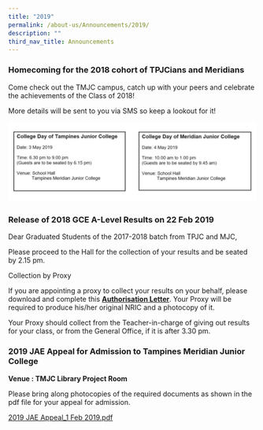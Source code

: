 ```yaml
---
title: "2019"
permalink: /about-us/Announcements/2019/
description: ""
third_nav_title: Announcements
---
```

### Homecoming for the 2018 cohort of TPJCians and Meridians

Come check out the TMJC campus, catch up with your peers and celebrate the achievements of the Class of 2018!

More details will be sent to you via SMS so keep a lookout for it!

![](/images/TPJC%20&%20MJC%20College%20Day.jpeg)

### Release of 2018 GCE A-Level Results on 22 Feb 2019
  
Dear Graduated Students of the 2017-2018 batch from TPJC and MJC,  
  
Please proceed to the Hall for the collection of your results and be seated by 2.15 pm.

Collection by Proxy

If you are appointing a proxy to collect your results on your behalf, please download and complete this **[Authorisation Letter](https://tmjc.moe.edu.sg/qql/slot/u151/Announcements/Authorisation%20Letter%20(TMJC).pdf)**. Your Proxy will be required to produce his/her original NRIC and a photocopy of it.

Your Proxy should collect from the Teacher-in-charge of giving out results for your class, or from the General Office, if it is after 3.30 pm.  
  

### 2019 JAE Appeal for Admission to Tampines Meridian Junior College

  

**Venue : TMJC Library Project Room** 

  
Please bring along photocopies of the required documents as shown in the pdf file for your appeal for admission.

[2019 JAE Appeal_1 Feb 2019.pdf](/files/2019%20JAE%20Appeal_1%20Feb%202019.pdf)